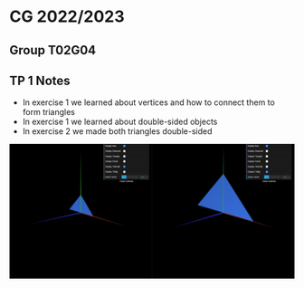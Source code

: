 # CG 2022/2023

## Group T02G04

## TP 1 Notes

- In exercise 1 we learned about vertices and how to connect them to form triangles
- In exercise 1 we learned about double-sided objects
- In exercise 2 we made both triangles double-sided

![Screenshot 1](screenshots/cg-t02g04-tp1-1.png)
